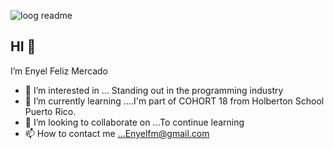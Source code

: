 
![loog readme](https://cdn.computerhoy.com/sites/navi.axelspringer.es/public/styles/480/public/media/image/2019/09/lenguajes-programacion.jpg)
## HI 👋 
I’m Enyel Feliz Mercado

- 👀 I’m interested in ... Standing out in the programming industry
- 🌱 I’m currently learning ....I'm part of COHORT 18 from Holberton School Puerto Rico.
- 💞️ I’m looking to collaborate on ...To continue learning
- 📫 How to contact me ...Enyelfm@gmail.com

<!---
Enyel019/Enyel019 is a ✨ special ✨ repository because its `README.md` (this file) appears on your GitHub profile.
You can click the Preview link to take a look at your changes.
--->

